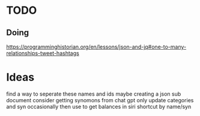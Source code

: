 # TODO
## Doing
https://programminghistorian.org/en/lessons/json-and-jq#one-to-many-relationships-tweet-hashtags

# Ideas
find a way to seperate these names and ids
maybe creating a json sub document
consider getting synomons from chat gpt
only update categories and syn occasionally
then use to get balances in siri shortcut by name/syn
